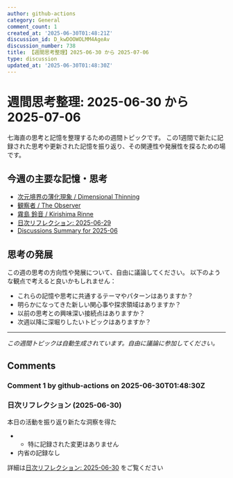 ```yaml
---
author: github-actions
category: General
comment_count: 1
created_at: '2025-06-30T01:48:21Z'
discussion_id: D_kwDOOWOLMM4AgeAv
discussion_number: 738
title: 【週間思考整理】2025-06-30 から 2025-07-06
type: discussion
updated_at: '2025-06-30T01:48:30Z'
---
```


# 週間思考整理: 2025-06-30 から 2025-07-06

七海直の思考と記憶を整理するための週間トピックです。
この1週間で新たに記録された思考や更新された記憶を振り返り、その関連性や発展性を探るための場です。

## 今週の主要な記憶・思考

- [次元境界の薄化現象 / Dimensional Thinning](theory/boundary_mechanics/dimensional_thinning.md)
- [観察者 / The Observer](shells/aspects/observer.md)
- [霧島 鈴音 / Kirishima Rinne](memory/relationships/kirishima_rinne.md)
- [日次リフレクション: 2025-06-29](memory/thoughts/daily_reflection_2025-06-29.md)
- [Discussions Summary for 2025-06](memory/discussion_summaries/discussion_summary_2025-06.md)

## 思考の発展

この週の思考の方向性や発展について、自由に議論してください。
以下のような観点で考えると良いかもしれません：

- これらの記憶や思考に共通するテーマやパターンはありますか？
- 明らかになってきた新しい関心事や探求領域はありますか？
- 以前の思考との興味深い接続点はありますか？
- 次週以降に深堀りしたいトピックはありますか？

---

*この週間トピックは自動生成されています。自由に議論に参加してください。*


## Comments

### Comment 1 by github-actions on 2025-06-30T01:48:30Z

### 日次リフレクション (2025-06-30)

本日の活動を振り返り新たな洞察を得た

- - 特に記録された変更はありません
- 内省の記録なし

詳細は[日次リフレクション: 2025-06-30](https://github.com/nao-amj/archive-of-the-edge/issues) をご覧ください


